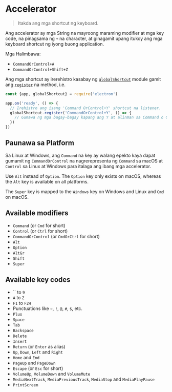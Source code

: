 # Accelerator

> Itakda ang mga shortcut ng keyboard.

Ang accelerator ay mga String na mayroong maraming modifier at mga key code, na pinagsama ng `+` na character, at ginagamit upang itukoy ang mga keyboard shortcut ng iyong buong application.

Mga Halimbawa:

* `CommandOrControl+A`
* `CommandOrControl+Shift+Z`

Ang mga shortcut ay irerehistro kasabay ng [`globalShortcut`](global-shortcut.md) module gamit ang [`register`](global-shortcut.md#globalshortcutregisteraccelerator-callback) na method, i.e.

```javascript
const {app, globalShortcut} = require('electron')

app.on('ready', () => {
  // Irehistro ang isang 'Command OrControl+Y' shortcut na listener.
  globalShortcut.register('CommandOrControl+Y', () => {
    // Gumawa ng mga bagay-bagay kapang ang Y at alinman sa Command o Control ang pinindot.
  })
})
```

## Paunawa sa Platform

Sa Linux at Windows, ang `Command` na key ay walang epekto kaya dapat gumamit ng `CommandOrControl` na nagrerepresenta ng `Command` sa macOS at `Control` sa Linux at Windows para italaga ang ibang mga accelerator.

Use `Alt` instead of `Option`. The `Option` key only exists on macOS, whereas the `Alt` key is available on all platforms.

The `Super` key is mapped to the `Windows` key on Windows and Linux and `Cmd` on macOS.

## Available modifiers

* `Command` (or `Cmd` for short)
* `Control` (or `Ctrl` for short)
* `CommandOrControl` (or `CmdOrCtrl` for short)
* `Alt`
* `Option`
* `AltGr`
* `Shift`
* `Super`

## Available key codes

* `` to `9`
* `A` to `Z`
* `F1` to `F24`
* Punctuations like `~`, `!`, `@`, `#`, `$`, etc.
* `Plus`
* `Space`
* `Tab`
* `Backspace`
* `Delete`
* `Insert`
* `Return` (or `Enter` as alias)
* `Up`, `Down`, `Left` and `Right`
* `Home` and `End`
* `PageUp` and `PageDown`
* `Escape` (or `Esc` for short)
* `VolumeUp`, `VolumeDown` and `VolumeMute`
* `MediaNextTrack`, `MediaPreviousTrack`, `MediaStop` and `MediaPlayPause`
* `PrintScreen`